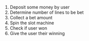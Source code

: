 1. Deposit some money by user
2. Determine number of lines to be bet
3. Collect a bet amount
4. Spin the slot machine
5. Check if user won
6. Give the user their winning
